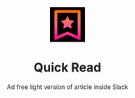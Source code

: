<div align="center">
  <header>
    <img src="assets/icon.png" height="80" alt="Icon for Quick Read">
    <h1>Quick Read</h1>
    <p>Ad free light version of article inside Slack</p>
  </header>
</div>
